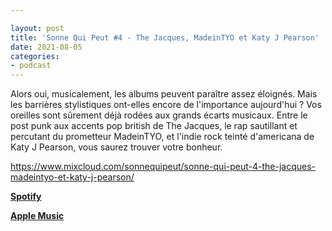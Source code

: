 ```yaml
---

layout: post
title: 'Sonne Qui Peut #4 - The Jacques, MadeinTYO et Katy J Pearson'
date: 2021-08-05
categories:
- podcast
---
```


Alors oui, musicalement, les albums peuvent paraître assez éloignés. Mais les barrières stylistiques ont-elles encore de l'importance aujourd'hui ? Vos oreilles sont sûrement déjà rodées aux grands écarts musicaux. Entre le post punk aux accents pop british de The Jacques, le rap sautillant et percutant du prometteur MadeinTYO, et l'indie rock teinté d'americana de Katy J Pearson, vous saurez trouver votre bonheur.

https://www.mixcloud.com/sonnequipeut/sonne-qui-peut-4-the-jacques-madeintyo-et-katy-j-pearson/

**[Spotify](https://open.spotify.com/episode/6vFz1UfsCXyuwGfCHkrEhZ)**

**[Apple Music](https://podcasts.apple.com/us/podcast/sonne-qui-peut-4-the-jacques-madeintyo-et-katy-j-pearson/id1580383358?i=1000531472623)**
